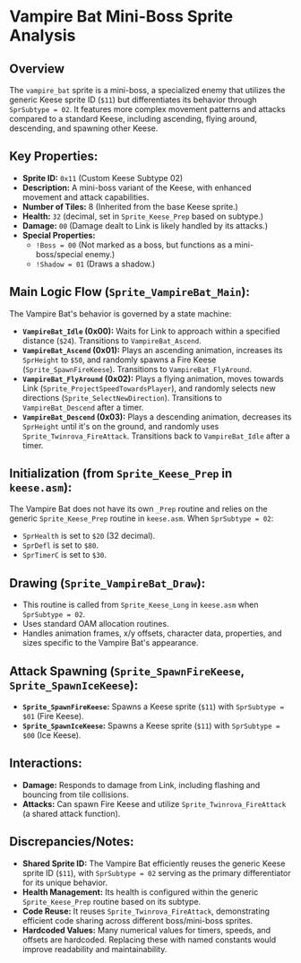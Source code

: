 # Vampire Bat Mini-Boss Sprite Analysis

## Overview
The `vampire_bat` sprite is a mini-boss, a specialized enemy that utilizes the generic Keese sprite ID (`$11`) but differentiates its behavior through `SprSubtype = 02`. It features more complex movement patterns and attacks compared to a standard Keese, including ascending, flying around, descending, and spawning other Keese.

## Key Properties:
*   **Sprite ID:** `0x11` (Custom Keese Subtype 02)
*   **Description:** A mini-boss variant of the Keese, with enhanced movement and attack capabilities.
*   **Number of Tiles:** 8 (Inherited from the base Keese sprite.)
*   **Health:** `32` (decimal, set in `Sprite_Keese_Prep` based on subtype.)
*   **Damage:** `00` (Damage dealt to Link is likely handled by its attacks.)
*   **Special Properties:**
    *   `!Boss = 00` (Not marked as a boss, but functions as a mini-boss/special enemy.)
    *   `!Shadow = 01` (Draws a shadow.)

## Main Logic Flow (`Sprite_VampireBat_Main`):
The Vampire Bat's behavior is governed by a state machine:
*   **`VampireBat_Idle` (0x00):** Waits for Link to approach within a specified distance (`$24`). Transitions to `VampireBat_Ascend`.
*   **`VampireBat_Ascend` (0x01):** Plays an ascending animation, increases its `SprHeight` to `$50`, and randomly spawns a Fire Keese (`Sprite_SpawnFireKeese`). Transitions to `VampireBat_FlyAround`.
*   **`VampireBat_FlyAround` (0x02):** Plays a flying animation, moves towards Link (`Sprite_ProjectSpeedTowardsPlayer`), and randomly selects new directions (`Sprite_SelectNewDirection`). Transitions to `VampireBat_Descend` after a timer.
*   **`VampireBat_Descend` (0x03):** Plays a descending animation, decreases its `SprHeight` until it's on the ground, and randomly uses `Sprite_Twinrova_FireAttack`. Transitions back to `VampireBat_Idle` after a timer.

## Initialization (from `Sprite_Keese_Prep` in `keese.asm`):
The Vampire Bat does not have its own `_Prep` routine and relies on the generic `Sprite_Keese_Prep` routine in `keese.asm`. When `SprSubtype = 02`:
*   `SprHealth` is set to `$20` (32 decimal).
*   `SprDefl` is set to `$80`.
*   `SprTimerC` is set to `$30`.

## Drawing (`Sprite_VampireBat_Draw`):
*   This routine is called from `Sprite_Keese_Long` in `keese.asm` when `SprSubtype = 02`.
*   Uses standard OAM allocation routines.
*   Handles animation frames, x/y offsets, character data, properties, and sizes specific to the Vampire Bat's appearance.

## Attack Spawning (`Sprite_SpawnFireKeese`, `Sprite_SpawnIceKeese`):
*   **`Sprite_SpawnFireKeese`:** Spawns a Keese sprite (`$11`) with `SprSubtype = $01` (Fire Keese).
*   **`Sprite_SpawnIceKeese`:** Spawns a Keese sprite (`$11`) with `SprSubtype = $00` (Ice Keese).

## Interactions:
*   **Damage:** Responds to damage from Link, including flashing and bouncing from tile collisions.
*   **Attacks:** Can spawn Fire Keese and utilize `Sprite_Twinrova_FireAttack` (a shared attack function).

## Discrepancies/Notes:
*   **Shared Sprite ID:** The Vampire Bat efficiently reuses the generic Keese sprite ID (`$11`), with `SprSubtype = 02` serving as the primary differentiator for its unique behavior.
*   **Health Management:** Its health is configured within the generic `Sprite_Keese_Prep` routine based on its subtype.
*   **Code Reuse:** It reuses `Sprite_Twinrova_FireAttack`, demonstrating efficient code sharing across different boss/mini-boss sprites.
*   **Hardcoded Values:** Many numerical values for timers, speeds, and offsets are hardcoded. Replacing these with named constants would improve readability and maintainability.
